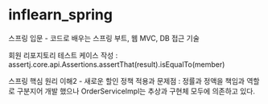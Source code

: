 # inflearn_spring
스프링 입문 - 코드로 배우는 스프링 부트, 웹 MVC, DB 접근 기술</hr>

회원 리포지토리 테스트 케이스 작성 : assertj.core.api.Assertions.assertThat(result).isEqualTo(member) <br>

스프링 핵심 원리 이해2 - 새로운 할인 정책 적용과 문제점 : 정률과 정액을 책임과 역할로 구분지어 개발 했으나 OrderServiceImpl는 추상과 구현체 모두에 의존하고 있다.

